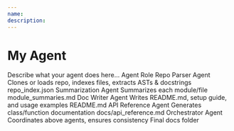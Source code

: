 ```yaml
---
name:
description:
---
```


# My Agent

Describe what your agent does here...
Agent	Role
Repo Parser Agent	Clones or loads repo, indexes files, extracts ASTs & docstrings	repo_index.json
Summarization Agent	Summarizes each module/file	module_summaries.md
Doc Writer Agent	Writes README.md, setup guide, and usage examples	README.md
API Reference Agent	Generates class/function documentation	docs/api_reference.md
Orchestrator Agent	Coordinates above agents, ensures consistency	Final docs folder

